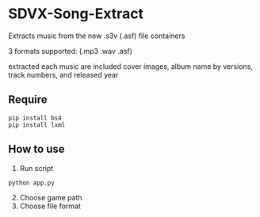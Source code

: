 # SDVX-Song-Extract
Extracts music from the new .s3v (.asf) file containers

3 formats supported: (.mp3 .wav .asf)

extracted each music are included cover images, album name by versions, track numbers, and released year


## Require

```
pip install bs4
pip install lxml
```

## How to use

1. Run script

```
python app.py
```

2. Choose game path
3. Choose file format

